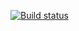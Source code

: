[![Build status](https://ci.appveyor.com/api/projects/status/io1mlkhhmiimf538?svg=true)](https://ci.appveyor.com/project/AlexPmv/ahj-events-task-1)
